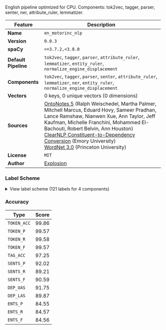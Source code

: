 English pipeline optimized for CPU. Components: tok2vec, tagger, parser, senter, ner, attribute_ruler, lemmatizer.

| Feature | Description |
| --- | --- |
| **Name** | `en_motorinc_nlp` |
| **Version** | `0.0.3` |
| **spaCy** | `>=3.7.2,<3.8.0` |
| **Default Pipeline** | `tok2vec`, `tagger`, `parser`, `attribute_ruler`, `lemmatizer`, `entity_ruler`, `normalize_engine_displacement` |
| **Components** | `tok2vec`, `tagger`, `parser`, `senter`, `attribute_ruler`, `lemmatizer`, `ner`, `entity_ruler`, `normalize_engine_displacement` |
| **Vectors** | 0 keys, 0 unique vectors (0 dimensions) |
| **Sources** | [OntoNotes 5](https://catalog.ldc.upenn.edu/LDC2013T19) (Ralph Weischedel, Martha Palmer, Mitchell Marcus, Eduard Hovy, Sameer Pradhan, Lance Ramshaw, Nianwen Xue, Ann Taylor, Jeff Kaufman, Michelle Franchini, Mohammed El-Bachouti, Robert Belvin, Ann Houston)<br>[ClearNLP Constituent-to-Dependency Conversion](https://github.com/clir/clearnlp-guidelines/blob/master/md/components/dependency_conversion.md) (Emory University)<br>[WordNet 3.0](https://wordnet.princeton.edu/) (Princeton University) |
| **License** | `MIT` |
| **Author** | [Explosion](https://explosion.ai) |

### Label Scheme

<details>

<summary>View label scheme (121 labels for 4 components)</summary>

| Component | Labels |
| --- | --- |
| **`tagger`** | `$`, `''`, `,`, `-LRB-`, `-RRB-`, `.`, `:`, `ADD`, `AFX`, `CC`, `CD`, `DT`, `EX`, `FW`, `HYPH`, `IN`, `JJ`, `JJR`, `JJS`, `LS`, `MD`, `NFP`, `NN`, `NNP`, `NNPS`, `NNS`, `PDT`, `POS`, `PRP`, `PRP$`, `RB`, `RBR`, `RBS`, `RP`, `SYM`, `TO`, `UH`, `VB`, `VBD`, `VBG`, `VBN`, `VBP`, `VBZ`, `WDT`, `WP`, `WP$`, `WRB`, `XX`, `_SP`, ```` |
| **`parser`** | `ROOT`, `acl`, `acomp`, `advcl`, `advmod`, `agent`, `amod`, `appos`, `attr`, `aux`, `auxpass`, `case`, `cc`, `ccomp`, `compound`, `conj`, `csubj`, `csubjpass`, `dative`, `dep`, `det`, `dobj`, `expl`, `intj`, `mark`, `meta`, `neg`, `nmod`, `npadvmod`, `nsubj`, `nsubjpass`, `nummod`, `oprd`, `parataxis`, `pcomp`, `pobj`, `poss`, `preconj`, `predet`, `prep`, `prt`, `punct`, `quantmod`, `relcl`, `xcomp` |
| **`ner`** | `CARDINAL`, `DATE`, `EVENT`, `FAC`, `GPE`, `LANGUAGE`, `LAW`, `LOC`, `MONEY`, `NORP`, `ORDINAL`, `ORG`, `PERCENT`, `PERSON`, `PRODUCT`, `QUANTITY`, `TIME`, `WORK_OF_ART` |
| **`entity_ruler`** | `Brand`, `EngineDisplacement`, `Feature`, `FeatureCategory`, `FuelType`, `ProductType`, `Vehicle`, `VehicleCategory` |

</details>

### Accuracy

| Type | Score |
| --- | --- |
| `TOKEN_ACC` | 99.86 |
| `TOKEN_P` | 99.57 |
| `TOKEN_R` | 99.58 |
| `TOKEN_F` | 99.57 |
| `TAG_ACC` | 97.25 |
| `SENTS_P` | 92.02 |
| `SENTS_R` | 89.21 |
| `SENTS_F` | 90.59 |
| `DEP_UAS` | 91.75 |
| `DEP_LAS` | 89.87 |
| `ENTS_P` | 84.55 |
| `ENTS_R` | 84.57 |
| `ENTS_F` | 84.56 |